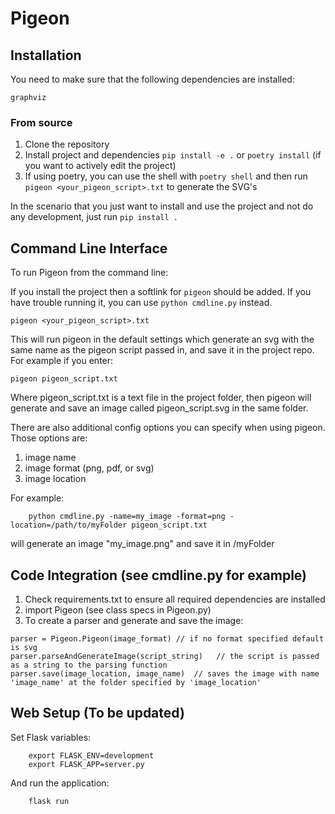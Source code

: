 # Pigeon

## Installation

You need to make sure that the following dependencies are installed:

```
graphviz
```


### From source

1. Clone the repository
2. Install project and dependencies `pip install -e .`  or   `poetry install` (if you want to actively edit the project)
3. If using poetry, you can use the shell with `poetry shell` and then run `pigeon <your_pigeon_script>.txt` to generate the SVG's

In the scenario that you just want to install and use the project and not do any development, just run  `pip install .`

## Command Line Interface
To run Pigeon from the command line:

If you install the project then a softlink for `pigeon` should be added. If you have trouble running it, you can use `python cmdline.py` instead.

```
pigeon <your_pigeon_script>.txt
```

This will run pigeon in the default settings which generate an svg with the same name as the pigeon script passed in, and save it in the project repo. For example if you enter:
    
```
pigeon pigeon_script.txt
```

Where pigeon_script.txt is a text file in the project folder, then pigeon will generate and save an image called pigeon_script.svg in the same folder. 


There are also additional config options you can specify when using pigeon. Those options are:
1. image name
2. image format (png, pdf, or svg)
3. image location 

For example:
```
    python cmdline.py -name=my_image -format=png -location=/path/to/myFolder pigeon_script.txt
```
will generate an image "my_image.png" and save it in /myFolder


## Code Integration (see cmdline.py for example)

1. Check requirements.txt to ensure all required dependencies are installed 
2. import Pigeon (see class specs in Pigeon.py)
3. To create a parser and generate and save the image:

```
parser = Pigeon.Pigeon(image_format) // if no format specified default is svg
parser.parseAndGenerateImage(script_string)   // the script is passed as a string to the parsing function
parser.save(image_location, image_name)  // saves the image with name 'image_name' at the folder specified by 'image_location'
```


## Web Setup (To be updated)

Set Flask variables:
```
    export FLASK_ENV=development
    export FLASK_APP=server.py
```
And run the application:
```
    flask run
```

